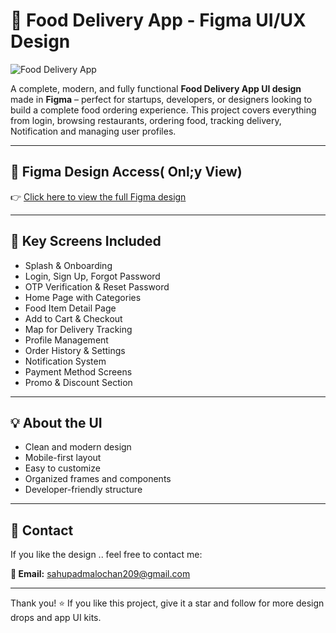 # 🍔 Food Delivery App - Figma UI/UX Design

![Food Delivery App](./Cover.png)

A complete, modern, and fully functional **Food Delivery App UI design** made in **Figma** – perfect for startups, developers, or designers looking to build a complete food ordering experience. This project covers everything from login, browsing restaurants, ordering food, tracking delivery, Notification and managing user profiles.

---

## 🔗 Figma Design Access( Onl;y View)

👉 [Click here to view the full Figma design]([https://www.figma.com/design/TLjwi1KhCnFliwxjEOF2Jo/Untitled?m=auto&t=eDBDB2lIa39R64UU-6](https://www.figma.com/design/TLjwi1KhCnFliwxjEOF2Jo/Untitled?m=auto&t=eDBDB2lIa39R64UU-6))


---

## 📱 Key Screens Included

- Splash & Onboarding
- Login, Sign Up, Forgot Password
- OTP Verification & Reset Password
- Home Page with Categories
- Food Item Detail Page
- Add to Cart & Checkout
- Map for Delivery Tracking
- Profile Management
- Order History & Settings
- Notification System 
- Payment Method Screens
- Promo & Discount Section

---

## 💡 About the UI

- Clean and modern design
- Mobile-first layout
- Easy to customize
- Organized frames and components
- Developer-friendly structure

---

## 📩 Contact

If you like the design ..  feel free to contact me:

**📧 Email:** sahupadmalochan209@gmail.com

---

Thank you! ⭐ If you like this project, give it a star and follow for more design drops and app UI kits.

